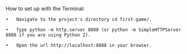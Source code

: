 How to set up with the Terminal:

	•	Navigate to the project's directory cd first-game/.

	•	Type python -m http.server 8888 (or python -m SimpleHTTPServer 8888 if you are using Python 2).

	•	Open the url http://localhost:8888 in your browser.
